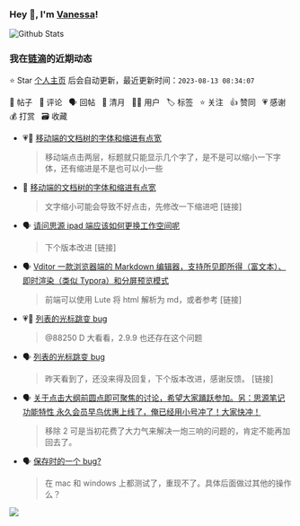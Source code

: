 ### Hey 👋, I'm [Vanessa](http://vanessa.b3log.org/)!

![Github Stats](https://github-readme-stats.vercel.app/api?username=Vanessa219&show_icons=true)

<!--events start -->

### 我在[链滴](https://ld246.com)的近期动态

⭐️ Star [个人主页](https://github.com/Vanessa219/Vanessa219) 后会自动更新，最近更新时间：`2023-08-13 08:34:07`

📝 帖子 &nbsp; 💬 评论 &nbsp; 🗣 回帖 &nbsp; 🌙 清月 &nbsp; 👨‍💻 用户 &nbsp; 🏷️ 标签 &nbsp; ⭐️ 关注 &nbsp; 👍 赞同 &nbsp; 💗 感谢 &nbsp; 💰 打赏 &nbsp; 🗃 收藏

* 💗📝 [移动端的文档树的字体和缩进有点宽](https://ld246.com/article/1691659653273)

  > 移动端点击两层，标题就只能显示几个字了，是不是可以缩小一下字体，还有缩进是不是也可以小一些
* 💬 [移动端的文档树的字体和缩进有点宽](https://ld246.com/article/1691659653273/comment/1691676408176#comments)

  > 文字缩小可能会导致不好点击，先修改一下缩进吧 [链接]
* 🗣 [请问思源 ipad 端应该如何更换工作空间呢](https://ld246.com/article/1691668626632/comment/1691675527807#comments)

  > 下个版本改进 [链接]
* 🗣 [Vditor 一款浏览器端的 Markdown 编辑器，支持所见即所得（富文本）、即时渲染（类似 Typora）和分屏预览模式](https://ld246.com/article/1549638745630/comment/1691506661993#comments)

  > 前端可以使用 Lute 将 html 解析为 md，或者参考 [链接]
* 💗💬 [列表的光标跳变 bug](https://ld246.com/article/1691383435795/comment/1691496013710#comments)

  > @88250 D 大看看，2.9.9 也还存在这个问题
* 🗣 [列表的光标跳变 bug](https://ld246.com/article/1691383435795/comment/1691496013710#comments)

  > 昨天看到了，还没来得及回复，下个版本改进，感谢反馈。 [链接]
* 🗣 [关于点击大纲前圆点即可聚焦的讨论，希望大家踊跃参加。另：思源笔记 功能特性 永久会员早鸟优惠上线了，俺已经用小号冲了！大家快冲！](https://ld246.com/article/1691310992434/comment/1691468455270#comments)

  > 移除 2 可是当初花费了大力气来解决一炮三响的问题的，肯定不能再加回去了。
* 🗣 [保存时的一个 bug?](https://ld246.com/article/1691379774134/comment/1691389656743#comments)

  > 在 mac 和 windows 上都测试了，重现不了。具体后面做过其他的操作么？


<!--events end -->

<a title="Hits" target="_blank" href="https://github.com/Vanessa219/Vanessa219"><img src="https://hits.b3log.org/Vanessa219/Vanessa219.svg"></a>
